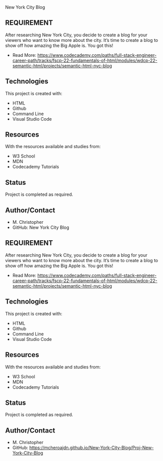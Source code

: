 New York City Blog
## REQUIREMENT

After researching New York City, you decide to create a blog for your viewers who want to know more about the city. It’s time to create a blog to show off how amazing the Big Apple is. You got this!

* Read More: https://www.codecademy.com/paths/full-stack-engineer-career-path/tracks/fscp-22-fundamentals-of-html/modules/wdcp-22-semantic-html/projects/semantic-html-nyc-blog

## Technologies
This project is created with:

* HTML
* Github
* Command Line
* Visual Studio Code

## Resources
With the resources available and studies from:
* W3 School
* MDN
* Codecademy Tutorials

## Status
Project is completed as required.

## Author/Contact
* M. Christopher
* GitHub: 
New York City Blog
## REQUIREMENT

After researching New York City, you decide to create a blog for your viewers who want to know more about the city. It’s time to create a blog to show off how amazing the Big Apple is. You got this!

* Read More: https://www.codecademy.com/paths/full-stack-engineer-career-path/tracks/fscp-22-fundamentals-of-html/modules/wdcp-22-semantic-html/projects/semantic-html-nyc-blog

## Technologies
This project is created with:

* HTML
* Github
* Command Line
* Visual Studio Code

## Resources
With the resources available and studies from:
* W3 School
* MDN
* Codecademy Tutorials

## Status
Project is completed as required.

## Author/Contact
* M. Christopher
* GitHub: https://mcheroajdn.github.io/New-York-City-Blog/Proj-New-York-City-Blog
